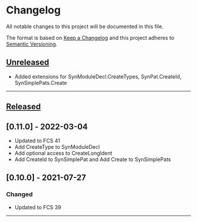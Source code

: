 # Changelog
All notable changes to this project will be documented in this file.

The format is based on [Keep a Changelog][Keep a Changelog] and this project adheres to [Semantic Versioning][Semantic Versioning].

## [Unreleased]
- Added extensions for SynModuleDecl.CreateTypes, SynPat.CreateId, SynSinplePats.Create

---

## [Released]

## [0.11.0] - 2022-03-04

- Updated to FCS 41
- Add CreateType to SynModuleDecl
- Add optional access to CreateLongIdent
- Add CreateId to SynSimplePat and Add Create to SynSimplePats

## [0.10.0] - 2021-07-27
### Changed
- Updated to FCS 39

---

<!-- Links -->
[Keep a Changelog]: https://keepachangelog.com/
[Semantic Versioning]: https://semver.org/

<!-- Versions -->
[Unreleased]: https://github.com/Author/Repository/compare/v1.0.0...HEAD
[Released]: https://github.com/Author/Repository/releases
[0.0.2]: https://github.com/Author/Repository/compare/v0.0.1..v0.0.2
[0.0.1]: https://github.com/Author/Repository/releases/v0.0.1
